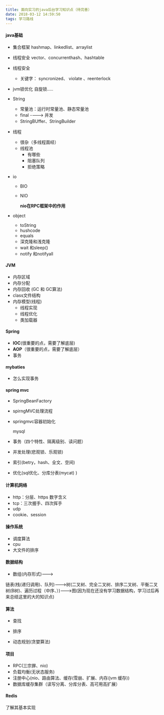 ```yaml
---
title: 面向实习的java后台学习知识点（待完善）
date: 2018-03-12 14:59:50
tags: 学习路线
---
```


#### java基础

- 集合框架 hashmap、linkedlist、arraylist

- 线程安全 vector、concurrenthash、hashtable

- 线程安全 

  - 关键字： syncronized、 violate 、reenterlock

- jvm锁优化 自旋锁.....

- String

  - 常量池：运行时常量池、静态常量池
  - final ----> 并发
  - StringBUffer、StringBuilder

- 线程

  - 很杂（多线程面经）
  - 线程池
    - 有哪些
    - 阻塞队列
    - 拒绝策略

- io

  - BIO

  - NIO

    **nio在RPC框架中的作用**

- object

  - toString
  - hushcode
  - equals
  - 深克隆和浅克隆
  - wait 和sleep()
  - notify 和notifyall

#### JVM

- 内存区域
- 内存分配
- 内存回收 (GC 和 GC算法)
- class文件结构
- 内存模型(线程)
  - 线程实现
  - 线程优化
  - 类加载器

#### Spring

- **IOC**(很重要的点，需要了解底层)
- **AOP**（很重要的点，需要了解底层）
- 事务

#### mybaties

- 怎么实现事务

#### spring mvc

- SpringBeanFactory

- spirngMVC处理流程

- springmvc容器初始化

  mysql


- 事务（四个特性、隔离级别、读问题）
- 并发处理(悲观锁、乐观锁)
- 索引(betry，hash、全文、空间)
- 优化(sql优化、分库分表(mycat) )

#### 计算机网络

-  http：分层、https 数字含义
-  tcp：三次握手、四次挥手
- udp
- cookie、session

#### 操作系统

- 调度算法
- cpu
- 大文件的排序

#### 数据结构

- 数组(内存形式)--->

链表(栈(递归调用)、队列)--->树(二叉树、完全二叉树、排序二叉树、平衡二叉树(B树)、遍历过程（中序、）)--->图(因为现在还没有学习数据结构，学习过后再来总结这里的大的知识点)

#### 算法

- 查找
- 排序


- 动态规划(贪婪算法)

#### 项目

- RPC(三宗罪、nio)
- 负载均衡(无状态服务)
- 注册中心(nio、路由算法、缓存(雪崩、扩展、内存/jvm 缓存))
- 数据库缓存集群（读写分离、分库分表、高可用高扩展）

#### Redis

了解其基本实现